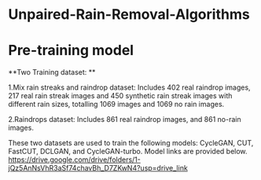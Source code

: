 # Unpaired-Rain-Removal-Algorithms

# Pre-training model

**Two Training dataset: **

1.Mix rain streaks and raindrop dataset: Includes 402 real raindrop images, 217 real rain streak images and 450 synthetic rain streak images with different rain sizes, totalling 1069 images and 1069 no rain images.

2.Raindrops dataset: Includes 861 real raindrop images, and 861 no-rain images.

These two datasets are used to train the following models: CycleGAN, CUT, FastCUT, DCLGAN, and CycleGAN-turbo. Model links are provided below.
https://drive.google.com/drive/folders/1-jQz5AnNsVhR3aSf74chavBh_D7ZKwN4?usp=drive_link
